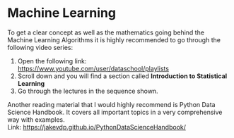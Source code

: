 # Machine Learning

To get a clear concept as well as the mathematics going behind the Machine Learning Algorithms it is highly recommended to go through the following video series:
1. Open the following link: https://www.youtube.com/user/dataschool/playlists
2. Scroll down and you will find a section called **Introduction to Statistical Learning**
3. Go through the lectures in the sequence shown.

Another reading material that I would highly recommend is Python Data Science Handbook. It covers all important topics in a very comprehensive way with examples.<br>
Link: https://jakevdp.github.io/PythonDataScienceHandbook/
